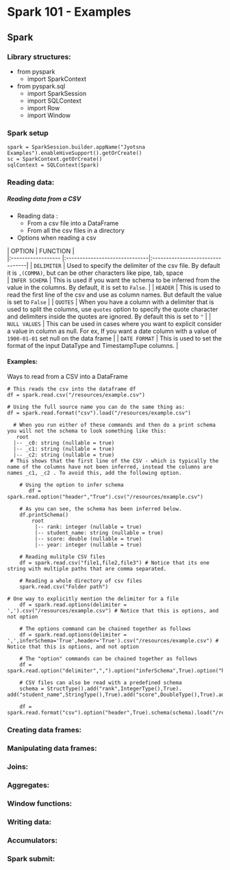 # Spark 101 - Examples


## Spark

### Library structures: 

- from pyspark 
	- import SparkContext
- from pyspark.sql 
	- import SparkSession
	- import SQLContext
	- import Row
	- import Window

### Spark setup 

```
spark = SparkSession.builder.appName("Jyotsna Examples").enableHiveSupport().getOrCreate()
sc = SparkContext.getOrCreate()
sqlContext = SQLContext(Spark)
```

### Reading data:

##### Reading data from a CSV
- Reading data :
   - From a csv file into a DataFrame
   - From all the csv files in a directory
- Options when reading a csv

	
	
| OPTION 		 	 | FUNCTION 		 	 | 			  
|:------------------ |:------------------------------|:--------------------------------|
| `DELIMITER`      		 | Used to specify the delimiter of the csv file. By default it is `,(COMMA)`, but can be other characters like pipe, tab, space  	 
| `INFER SCHEMA`    	 | This is used if you want the schema to be inferred from the value in the columns. By default, it is set to `False`.       					 | 
| `HEADER` 	 | This is used to read the first line of the csv and use as column names. But default the value is set to `False` 			 | 
| `QUOTES`  | When you have a column with a delimiter that is used to split the columns, use `quotes` option to specify the quote character and delimiters inside the quotes are ignored. By default this is set to `"` 			 | 
| `NULL VALUES`  | This can be used in cases where you want to explicit consider a value in column as null. For ex, If you want a date column with a value of `1900-01-01` set null on the data frame | 
| `DATE FORMAT`  | This is used to set the format of the input DataType and TimestampTupe columns.  			 | 

#### Examples: 

Ways to read from a CSV into a DataFrame
   ```
   # This reads the csv into the dataframe df
   df = spark.read.csv("/resources/example.csv")
   ```
   
   ```
   # Using the full source name you can do the same thing as:
   df = spark.read.format("csv").load("/resources/example.csv")
   ```
   
   ```
     # When you run either of these commands and then do a print schema you will not the schema to look something like this: 
	  root
	 |-- _c0: string (nullable = true)
	 |-- _c1: string (nullable = true)
	 |-- _c2: string (nullable = true)
	# This shows that the first line of the CSV - which is typically the name of the columns have not been inferred, instead the columns are names _c1, _c2 . To avoid this, add the following option.
   ```

```
	# Using the option to infer schema 
	   df = spark.read.option("header","True").csv("/resources/example.csv")
```

```
	# As you can see, the schema has been inferred below. 
	df.printSchema()
		root
		 |-- rank: integer (nullable = true)
		 |-- student_name: string (nullable = true)
		 |-- score: double (nullable = true)
		 |-- year: integer (nullable = true)
```

```
	# Reading mulitple CSV files
	df = spark.read.csv("file1,file2,file3") # Notice that its one string with multiple paths that are comma separated.

	# Reading a whole directory of csv files
	spark.read.csv("Folder path")
```

```
# One way to explicitly mention the delimiter for a file
	df = spark.read.options(delimiter = ',').csv("/resources/example.csv") # Notice that this is options, and not option

	# The options command can be chained together as follows
	df = spark.read.options(delimiter = ',',inferSchema='True',header='True').csv("/resources/example.csv") # Notice that this is options, and not option

	# The "option" commands can be chained together as follows
	df = spark.read.option("delimiter",",").option("inferSchema",True).option("header",True).csv("/resources/example.csv")
```


```
	# CSV files can also be read with a predefined schema
	schema = StructType().add("rank",IntegerType(),True). add("student_name",StringType(),True).add("score",DoubleType(),True).add("year",IntegerType())

	df = spark.read.format("csv").option("header",True).schema(schema).load("/resources/example.csv")
```
### Creating data frames:

### Manipulating data frames:

### Joins:

### Aggregates:

### Window functions:

### Writing data:

### Accumulators:

### Spark submit: